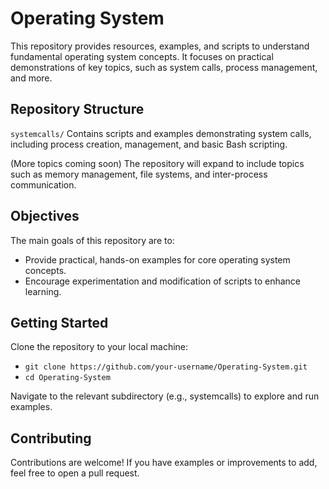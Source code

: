 # Operating System
This repository provides resources, examples, and scripts to understand fundamental operating system concepts. It focuses on practical demonstrations of key topics, such as system calls, process management, and more.

## Repository Structure
`systemcalls/`
Contains scripts and examples demonstrating system calls, including process creation, management, and basic Bash scripting.

(More topics coming soon)
The repository will expand to include topics such as memory management, file systems, and inter-process communication.

## Objectives
The main goals of this repository are to:

- Provide practical, hands-on examples for core operating system concepts.
- Encourage experimentation and modification of scripts to enhance learning.
## Getting Started
Clone the repository to your local machine:


- `git clone https://github.com/your-username/Operating-System.git`
- `cd Operating-System`

Navigate to the relevant subdirectory (e.g., systemcalls) to explore and run examples.

## Contributing
Contributions are welcome! If you have examples or improvements to add, feel free to open a pull request.

